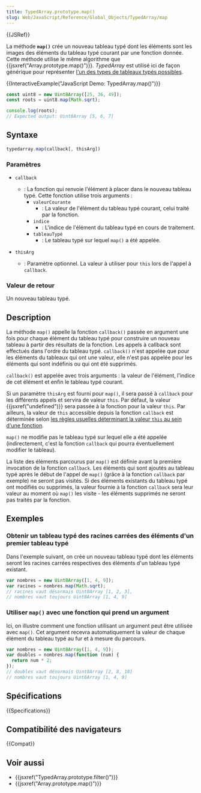 ```yaml
---
title: TypedArray.prototype.map()
slug: Web/JavaScript/Reference/Global_Objects/TypedArray/map
---
```


{{JSRef}}

La méthode **`map()`** crée un nouveau tableau typé dont les éléments sont les images des éléments du tableau typé courant par une fonction donnée. Cette méthode utilise le même algorithme que {{jsxref("Array.prototype.map()")}}_._ _TypedArray_ est utilisé ici de façon générique pour représenter [l'un des types de tableaux typés possibles](/fr/docs/Web/JavaScript/Reference/Global_Objects/TypedArray#les_objets_typedarray).

{{InteractiveExample("JavaScript Demo: TypedArray.map()")}}

```js interactive-example
const uint8 = new Uint8Array([25, 36, 49]);
const roots = uint8.map(Math.sqrt);

console.log(roots);
// Expected output: Uint8Array [5, 6, 7]
```

## Syntaxe

```js
typedarray.map(callback[, thisArg])
```

### Paramètres

- `callback`
  - : La fonction qui renvoie l'élément à placer dans le nouveau tableau typé. Cette fonction utilise trois arguments :
    - `valeurCourante`
      - : La valeur de l'élément du tableau typé courant, celui traité par la fonction.
    - `indice`
      - : L'indice de l'élément du tableau typé en cours de traitement.
    - `tableauTypé`
      - : Le tableau typé sur lequel `map()` a été appelée.

- `thisArg`
  - : Paramètre optionnel. La valeur à utiliser pour `this` lors de l'appel à `callback`.

### Valeur de retour

Un nouveau tableau typé.

## Description

La méthode `map()` appelle la fonction `callback()` passée en argument une fois pour chaque élément du tableau typé pour construire un nouveau tableau à partir des résultats de la fonction. Les appels à callback sont effectués dans l'ordre du tableau typé. `callback()` n'est appelée que pour les éléments du tableaux qui ont une valeur, elle n'est pas appelée pour les éléments qui sont indéfinis ou qui ont été supprimés.

`callback()` est appelée avec trois arguments : la valeur de l'élément, l'indice de cet élément et enfin le tableau typé courant.

Si un paramètre `thisArg` est fourni pour `map()`, il sera passé à `callback` pour les différents appels et servira de valeur `this`. Par défaut, la valeur {{jsxref("undefined")}} sera passée à la fonction pour la valeur `this`. Par ailleurs, la valeur de `this` accessible depuis la fonction `callback` est déterminée selon [les règles usuelles déterminant la valeur `this` au sein d'une fonction](/fr/docs/Web/JavaScript/Reference/Operators/this).

`map()` ne modifie pas le tableau typé sur lequel elle a été appelée (indirectement, c'est la fonction `callback` qui pourra éventuellement modifier le tableau).

La liste des éléments parcourus par `map()` est définie avant la première invocation de la fonction `callback`. Les éléments qui sont ajoutés au tableau typé après le début de l'appel de `map()` (grâce à la fonction `callback` par exemple) ne seront pas visités. Si des éléments existants du tableau typé ont modifiés ou supprimés, la valeur fournie à la fonction `callback` sera leur valeur au moment où `map()` les visite - les éléments supprimés ne seront pas traités par la fonction.

## Exemples

### Obtenir un tableau typé des racines carrées des éléments d'un premier tableau typé

Dans l'exemple suivant, on crée un nouveau tableau typé dont les éléments seront les racines carrées respectives des éléments d'un tableau typé existant.

```js
var nombres = new Uint8Array([1, 4, 9]);
var racines = nombres.map(Math.sqrt);
// racines vaut désormais Uint8Array [1, 2, 3],
// nombres vaut toujours Uint8Array [1, 4, 9]
```

### Utiliser `map()` avec une fonction qui prend un argument

Ici, on illustre comment une fonction utilisant un argument peut être utilisée avec `map()`. Cet argument recevra automatiquement la valeur de chaque élément du tableau typé au fur et à mesure du parcours.

```js
var nombres = new Uint8Array([1, 4, 9]);
var doubles = nombres.map(function (num) {
  return num * 2;
});
// doubles vaut désormais Uint8Array [2, 8, 18]
// nombres vaut toujours Uint8Array [1, 4, 9]
```

## Spécifications

{{Specifications}}

## Compatibilité des navigateurs

{{Compat}}

## Voir aussi

- {{jsxref("TypedArray.prototype.filter()")}}
- {{jsxref("Array.prototype.map()")}}
